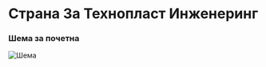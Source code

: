# Страна За Технопласт Инженеринг

### Шема за почетна

![Шема](http://i.imgur.com/X8ES7LF.png "Шема за почетна страна")

